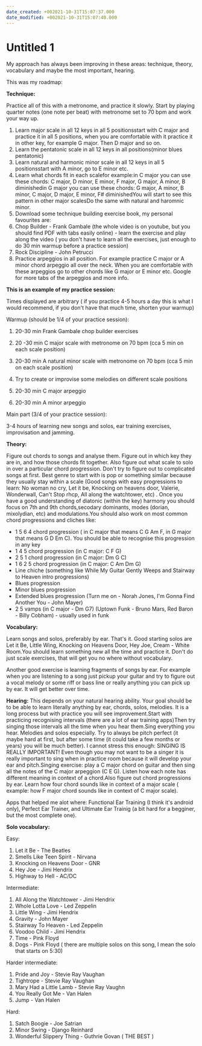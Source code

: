 ```yaml
---
date_created: +002021-10-31T15:07:37.000
date_modified: +002021-10-31T15:07:40.000
---
```


# Untitled 1

My approach has always been improving in these areas: technique, theory, vocabulary and maybe the most important, hearing.

This was my roadmap:

**Technique:**

Practice all of this with a metronome, and practice it slowly. Start by playing quarter notes (one note per beat) with metronome set to 70 bpm and work your way up.

1. Learn major scale in all 12 keys in all 5 positionsstart with C major and practice it in all 5 positions, when you are comfortable with it practice it in other key, for example G major. Then D major and so on.
2. Learn the pentatonic scale in all 12 keys in all positions(minor blues pentatonic)
3. Learn natural and harmonic minor scale in all 12 keys in all 5 positionsstart with A minor, go to E minor etc.
4. Learn what chords fit in each scalefor example:in C major you can use these chords: C major, D minor, E minor, F major, G major, A minor, B diminishedin G major you can use these chords: G major, A minor, B minor, C major, D major, E minor, F# diminishedYou will start to see this pattern in other major scalesDo the same with natural and haromnic minor.
5. Download some technique building exercise book, my personal favourites are:
6. Chop Builder - Frank Gambale (the whole video is on youtube, but you should find PDF with tabs easily online) - learn the exercise and play along the video ( you don't have to learn all the exercises, just enough to do 30 min warmup before a practice session)
7. Rock Discipline - John Petrucci
8. Practice arpeggios in all position. For example practice C major or A minor chord arpeggio all over the neck. When you are comfortable with these arpeggios go to other chords like G major or E minor etc. Google for more tabs of the arpeggios and more info.

**This is an example of my practice session:**

Times displayed are arbitrary ( if you practice 4-5 hours a day this is what I would recommend, if you don't have that much time, shorten your warmup)

Warmup (should be 1/4 of your practice session):

1. 20-30 min Frank Gambale chop builder exercises  
    
2. 20 -30 min C major scale with metronome on 70 bpm (cca 5 min on each scale position)
3. 20-30 min A natural minor scale with metronome on 70 bpm (cca 5 min on each scale position)
4. Try to create or improvise some melodies on different scale positions
5. 20-30 min C major arpeggio
6. 20-30 min A minor arpeggio

Main part (3/4 of your practice session):  

3-4 hours of learning new songs and solos, ear training exercises, improvisation and jamming.

**Theory:**

Figure out chords to songs and analyse them. Figure out in which key they are in, and how those chords fit together. Also figure out what scale to solo in over a particular chord progression. Don't try to figure out to complicated songs at first. Best genre to start with is pop or something similar because they usually stay within a scale (Good songs with easy progressions to learn: No woman no cry, Let it be, Knocking on heavens door, Valerie, Wonderwall, Can't Stop rhcp, All along the watchtower, etc) . Once you have a good understanding of diatonic (within the key) harmony you should focus on 7th and 9th chords,secodary dominants, modes (dorian, mixolydian, etc) and modulations.You should also work on most common chord progressions and cliches like:

- 1 5 6 4 chord progression ( in C major that means C G Am F, in G major that means G D Em C). You should be able to recognise this progression in any key
- 1 4 5 chord progression (in C major: C F G)
- 2 5 1 chord progression (in C major: Dm G C)
- 1 6 2 5 chord progression (in C major: C Am Dm G)
- Line chiche (something like While My Guitar Gently Weeps and Stairway to Heaven intro progressions)
- Blues progression
- Minor blues progression
- Extended blues progression (Turn me on - Norah Jones, I'm Gonna Find Another You - John Mayer)
- 2 5 vamps (in C major - Dm G7) (Uptown Funk - Bruno Mars, Red Baron - Billy Cobham) - usually used in funk

**Vocabulary:**

Learn songs and solos, preferably by ear. That's it. Good starting solos are Let it Be, Little Wing, Knocking on Heavens Door, Hey Joe, Cream - White Room.You should learn something new all the time and practice it. Don't do just scale exercises, that will get you no where without vocabulary.

Another good exercise is learning fragments of songs by ear. For example when you are listening to a song just pickup your guitar and try to figure out a vocal melody or some riff or bass line or really anything you can pick up by ear. It will get better over time.

**Hearing:** This depends on your natural hearing ability. Your goal should be to be able to learn literally anything by ear, chords, solos, melodies. It is a long process but with practice you will see improvement.Start with practicing recognising intervals (there are a lot of ear training apps)Then try singing those intervals all the time when you hear them.Sing everything you hear. Melodies and solos especially. Try to always be pitch perfect (it maybe hard at first, but after some time (it could take a few months or years) you will be much better). I cannot stress this enough: SINGING IS REALLY IMPORTANT! Even though you may not want to be a singer it is really important to sing when in practice room because it will develop your ear and pitch.Singing exercise: play a C major chord on guitar and then sing all the notes of the C major arpeggion (C E G). Listen how each note has different meaning in context of a chord.Also figure out chord progressions by ear. Learn how four chord sounds like in context of a major scale ( example: how F major chord sounds like in context of C major scale).

Apps that helped me alot where: Functional Ear Training (I think it's android only), Perfect Ear Trainer, and Ultimate Ear Trainig (a bit hard for a begginer, but the most complete one).

**Solo vocabulary:**

Easy:

1. Let it Be - The Beatles
2. Smells Like Teen Spirit - Nirvana
3. Knocking on Heavens Door - GNR
4. Hey Joe - Jimi Hendrix
5. Highway to Hell - AC/DC

Intermediate:

1. All Along the Watchtower - Jimi Hendrix
2. Whole Lotta Love - Led Zeppelin
3. Little Wing - Jimi Hendrix
4. Gravity - John Mayer
5. Stairway To Heaven - Led Zeppelin
6. Voodoo Child - Jimi Hendrix
7. Time - Pink Floyd
8. Dogs - Pink Floyd ( there are multiple solos on this song, I mean the solo that starts on 5:30)

Harder intermediate:

1. Pride and Joy - Stevie Ray Vaughan
2. Tightrope - Stevie Ray Vaughan
3. Mary Had a Little Lamb - Stevie Ray Vaughn
4. You Really Got Me - Van Halen
5. Jump - Van Halen

Hard:

1. Satch Boogie - Joe Satrian
2. Minor Swing - Django Reinhard
3. Wonderful Slippery Thing - Guthrie Govan ( THE BEST )
